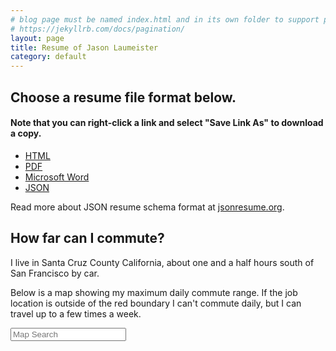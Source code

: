 ```yaml
---
# blog page must be named index.html and in its own folder to support pagination
# https://jekyllrb.com/docs/pagination/
layout: page
title: Resume of Jason Laumeister
category: default
---
```

## Choose a resume file format below.
#### Note that you can right-click a link and select "Save Link As" to download a copy.

* [HTML](resume-jason-laumeister.html)
* [PDF](resume-jason-laumeister.pdf)
* [Microsoft Word](resume-jason-laumeister.doc)
* [JSON](resume-jason-laumeister.json)

Read more about JSON resume schema format at [jsonresume.org](https://jsonresume.org/schema/).

## How far can I commute?

I live in Santa Cruz County California, about one and a half hours south of San Francisco by car.

Below is a map showing my maximum daily commute range. If the job location is outside of the red boundary I can't commute daily, but I can travel up to a few times a week.

<input id="map-search" class="controls" type="text" placeholder="Map Search">
<div id="map"></div>


